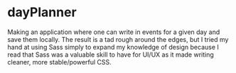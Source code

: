 # dayPlanner
Making an application where one can write in events for a given day and save them locally.
The result is a tad rough around the edges, but I tried my hand at using Sass simply to expand my knowledge of design because I read that Sass was a valuable skill to have for UI/UX as it made writing cleaner, more stable/powerful CSS.